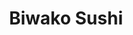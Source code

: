 ---
layout: place
title: "Biwako Sushi"
permalink: /michigan/saline/biwako-sushi.html
stateAbbr: MI
stateName: Michigan
cityName: Saline
seo:
  name: "Biwako Sushi"
  type: Restaurant
  links: https://biwakosushitogo.com/
description: "Informal eatery serving up traditional Japanese & Korean fare, including sushi, in woody digs. Looking for sushi in Saline, Michigan? Check out Biwako Sushi ..."
place_id: ChIJ9yU67TK7PIgRt8LLCPmTncY
photos:
  - name: >-
      places/ChIJ9yU67TK7PIgRt8LLCPmTncY/photos/AeeoHcJWtBuSZu8sXmVXKMugCU-yF_T5po_W6Eg0NCsDPP-JBA-7J9y75zhf-KnBmK5zySHtfMAp-d7EZXTEaRkD_7Cs4ZN4kmOcr0TyRai2r4S87jqeomffJadjLRT2iL5ramuSXv1NGiivQgKx_lyhzGzDISLaTxe4en6NL4P0-nlYYsWJ6m5TOGtpUO9xBc0JRfMj1e5PK8L68azQHRmeV1QzNlVF9sNMrLFArYcf7CYzCuYJG4wfu9e5NriHKvTL8CogOqyABsw9ij50RrTLX2MYAeYurPR8OoazV5xdrZWfsVeuWHmIeY6Gyvn-Rjj4DPWUQaed1ehIlNwdc84F8pEIdRNZyxy-cuYg5P-nZaxszdXnv95o1yGidPF0vFAw0k7zQxSDpkvNuRA01PvlyFxR5jYCaDll4oLrvC0hZFgqNg
    widthPx: 3024
    heightPx: 4032
    authorAttributions:
      - displayName: Sarah Chouinard
        uri: https://maps.google.com/maps/contrib/102585958959275125212
        photoUri: >-
          https://lh3.googleusercontent.com/a-/ALV-UjWuRrz5Odg-HJcL2F6mbxIqU8nOT_WzRDclc0iXetUHaTyINBPgcQ=s100-p-k-no-mo
    flagContentUri: >-
      https://www.google.com/local/imagery/report/?cb_client=maps_api_places.places_api&image_key=!1e10!2sCIHM0ogKEICAgICEgPmnCQ&hl=en-US
    googleMapsUri: >-
      https://www.google.com/maps/place//data=!3m4!1e2!3m2!1sCIHM0ogKEICAgICEgPmnCQ!2e10!4m2!3m1!1s0x883cbb32ed3a25f7:0xc69d93f908cbc2b7
  - name: >-
      places/ChIJ9yU67TK7PIgRt8LLCPmTncY/photos/AeeoHcLFKpeFI8ivMGPuliOcXTc82itVDzD02XsUr7KDMrU82NnVUIcwlWIbY5ve0QKvrOXgq3DYFHdflfinWZ-XLH5QK1pDRBf95xdM6woFUrIQ0fkq_hJiCQ-NpOy_ekufCXi70DzTPX3WwjyC2i0uDLsD4AWVYzHtbGGNbgPjQW1uqiBDBkWCMRUAFojvJLcSrb7UE07X1LqARYfC9vq85Khh8eXp41K56kOfCNtLzibhcpYECmjTSJTdkjqOjdQ-W2sgnNQKUTYdPHusm0464398_B9QjTX2Ysfk79r6Z6Mv4Q
    widthPx: 3938
    heightPx: 1488
    authorAttributions:
      - displayName: Biwako Sushi
        uri: https://maps.google.com/maps/contrib/107197053327428850842
        photoUri: >-
          https://lh3.googleusercontent.com/a/ACg8ocIwIXEqzz--5UD6Xo5DJEYfICLSVOY-dMr0SkaYCEwc5VmyWA=s100-p-k-no-mo
    flagContentUri: >-
      https://www.google.com/local/imagery/report/?cb_client=maps_api_places.places_api&image_key=!1e10!2sAF1QipP0akJEbK8jRWa94bqZLFrg_vI5A6zOl2TUwlGW&hl=en-US
    googleMapsUri: >-
      https://www.google.com/maps/place//data=!3m4!1e2!3m2!1sAF1QipP0akJEbK8jRWa94bqZLFrg_vI5A6zOl2TUwlGW!2e10!4m2!3m1!1s0x883cbb32ed3a25f7:0xc69d93f908cbc2b7
  - name: >-
      places/ChIJ9yU67TK7PIgRt8LLCPmTncY/photos/AeeoHcJIiPwt7er5mPh9AfEwSMDBkdbXLX8NkP1uWfF_zRvqEiQX_OBdt07KpgzFrU1o0TXy3sammxb7i7dvscOTW43tJEAS9WaL1YO0OIVQDnwTaXXv2x6IF9qqNrsW63Gn24P3vsB-KYTjuyMAHeLhSeJfLi1Qi18Y14XkWYH0fMd7ovbOBz3IgMyi0kxUF67PsIAPaVElvcbjJJqA525aE_zzhEI0koNd4j9bk_zRe6JN1Kpg69tVjn1yXa4ejSVTBYlfS_EUiCvES3q8hj4yonVIOMov51iYGrrDlCQC44UW75wQYqBrXVcX4TfhDoHipyMnWPXGO4vIlT7wWjrOX9ju0fWb_MAWe3oAbxAwpSYccmEKvBto8sLUujcroD11kDB69CUGPTalrdjwMuMTTy9GfGm5kZhnE9DCI2kw1SNQNm04
    widthPx: 4800
    heightPx: 3600
    authorAttributions:
      - displayName: Sparkette
        uri: https://maps.google.com/maps/contrib/100702175009707144821
        photoUri: >-
          https://lh3.googleusercontent.com/a-/ALV-UjU4ABfcLCDVpQ7qdGeaSrmX5mYBZKWo6rhRb1bWM_GjOdm290YBLw=s100-p-k-no-mo
    flagContentUri: >-
      https://www.google.com/local/imagery/report/?cb_client=maps_api_places.places_api&image_key=!1e10!2sCIHM0ogKEICAgIDq5_bmmAE&hl=en-US
    googleMapsUri: >-
      https://www.google.com/maps/place//data=!3m4!1e2!3m2!1sCIHM0ogKEICAgIDq5_bmmAE!2e10!4m2!3m1!1s0x883cbb32ed3a25f7:0xc69d93f908cbc2b7
  - name: >-
      places/ChIJ9yU67TK7PIgRt8LLCPmTncY/photos/AeeoHcISbxgJgJvsJP0FBy9BsJJAks6IPTNqoW1NRCNGRM_vzzna0y6i-SBNEIOM0Nt1jGdBhqr5E4VBn25znOwCUMj1ybqn5MnmjZdliObqJNsqmVyVe4hVC_RWaoWCm6rUqOOYPqTsbltY_AZNHZOv8zTY0t4zGophRMa6bh4GYNXgcTUOndQm5GmW7WsQxypsaIn0vScsiv_7SFps598mbW4Jz8Dt7Va5supSej2Y5DeDFPTi7aRTfb3ALEAxwBUdPxik2K5BBqDhFTZSQ7zIZLfE8PfIwDizSQ4J-_l4FlWDSYtQXdPTIxX7F_ObV32Gc7UsNpG4lG6syKK1svDX0D7618HYS1gTSncS3RNiOwMyEaxXdlPstfax_SE7hAm0heBvRuwiNEw_taYeE6vhcyEhX6U6r24AmBJUlfgGbYvkJZTx
    widthPx: 3454
    heightPx: 2252
    authorAttributions:
      - displayName: Leo Klaus
        uri: https://maps.google.com/maps/contrib/113188962045508181872
        photoUri: >-
          https://lh3.googleusercontent.com/a-/ALV-UjWVgtXL2KezNOzBS2Rh1TCNscMleV7PhPsOW4TXwCUBVFCe_MA=s100-p-k-no-mo
    flagContentUri: >-
      https://www.google.com/local/imagery/report/?cb_client=maps_api_places.places_api&image_key=!1e10!2sCIHM0ogKEICAgICRvenzvgE&hl=en-US
    googleMapsUri: >-
      https://www.google.com/maps/place//data=!3m4!1e2!3m2!1sCIHM0ogKEICAgICRvenzvgE!2e10!4m2!3m1!1s0x883cbb32ed3a25f7:0xc69d93f908cbc2b7
  - name: >-
      places/ChIJ9yU67TK7PIgRt8LLCPmTncY/photos/AeeoHcK6Cs3mBWqTFj6v4UIRMllgVkjlWtfQPhDdN2m0xvTcb0BiCBW0h7WEzwsxY13OCJz6TCPGjltKSZ-QyEfTa2sY1o19aCrX1ne29u_wJiwwmuAOWxm5FyqDaHNk3CARciCNzis5nCGEsDBHMvCsOn4zNo-X5rpao0859JeCSkDfl9G-X38ecnkt51Dh-5AXhvaZUNuleQ_FnPvCYhO_ef6dgyo5J-GsVFqqG5kG2n8z3o5x-TDoCMxIzaprtLNpXac07QCfIP6YJQlCvYslpP8dmseHswbAXiZLhTvOkvdzli5i6u4nGPxUitZF6DPXq33iHQOpasC2uFfnz21BxWBqp-nHOcV5wn2ZGPhA1xo6RJ-fGifck2Q_mnekO8_j4mZNctvUqc0K6IXxwxfD42Go2UXMqcZnpJc3N4nhnjR7dA
    widthPx: 4080
    heightPx: 3072
    authorAttributions:
      - displayName: David Russell
        uri: https://maps.google.com/maps/contrib/101491778566487933000
        photoUri: >-
          https://lh3.googleusercontent.com/a-/ALV-UjWDwDRP15AUY2EKd8eiAjZoxjGwcx3KZy1a9dFJPhbuuPTeQYQW=s100-p-k-no-mo
    flagContentUri: >-
      https://www.google.com/local/imagery/report/?cb_client=maps_api_places.places_api&image_key=!1e10!2sCIHM0ogKEICAgIDJsezUEw&hl=en-US
    googleMapsUri: >-
      https://www.google.com/maps/place//data=!3m4!1e2!3m2!1sCIHM0ogKEICAgIDJsezUEw!2e10!4m2!3m1!1s0x883cbb32ed3a25f7:0xc69d93f908cbc2b7
  - name: >-
      places/ChIJ9yU67TK7PIgRt8LLCPmTncY/photos/AeeoHcIpGgibb1YDYpLIjq6W_ieQQN-mA3DngHNDeLGIFEJX54KWxIj16_qZ0XC5-Ipvxk8dRbzXvy12CBiVDQPm4huR1gkm9jf1wJN5LQK59u2OxUBXXilwxeXdYomBfEHaJTnSYBgtpBZ7okGu6DF8yEgD58vtXjP2pc_VhENnyt4IqeqXKTJGRIEL4oltlVK8JzUzd9Lv4I8e3GlLRC0jW3q6Uqw6mjlLtUOPSlsAxCfeVSXdLhUvfDCv3niyD29j0nnAh8CdNdKTvuBkbOUaDa9gw0iuAnc6oPD2VCao02ZST-oyi9COsLYyJiW9KSX6Rtlq_0YTy6n2CqkaupYPp12UOD-GZtDB47QH1lK7iFRHFrqrx9xHTgxYWGednJjtyzuRO4ipCeGYYxq3Em5L-5n7feFIGqqqXTt6G8_a0srW0g
    widthPx: 4080
    heightPx: 3072
    authorAttributions:
      - displayName: E Mullins
        uri: https://maps.google.com/maps/contrib/118020177976060175980
        photoUri: >-
          https://lh3.googleusercontent.com/a/ACg8ocKbAfWo4PggptCqTRVdt7_WYnIeB1MhS10bqmFotqmOTYHCrQ=s100-p-k-no-mo
    flagContentUri: >-
      https://www.google.com/local/imagery/report/?cb_client=maps_api_places.places_api&image_key=!1e10!2sCIHM0ogKEICAgIDR8oLkZA&hl=en-US
    googleMapsUri: >-
      https://www.google.com/maps/place//data=!3m4!1e2!3m2!1sCIHM0ogKEICAgIDR8oLkZA!2e10!4m2!3m1!1s0x883cbb32ed3a25f7:0xc69d93f908cbc2b7
  - name: >-
      places/ChIJ9yU67TK7PIgRt8LLCPmTncY/photos/AeeoHcKtubuN-EqRDZfGPs8njEWLMYovyEb80QIJNjQQWZWJf2oa7DG0hN5dIZCXCT5L3B2Yk_Rpjgkcy1ibAQTy7_zWOmsP63_Rd_SLMT2qUVbbQmNOTQSfX5gW4PnXoVSncmrq-QO9aykgnrGm1KsUtUQDZoCexdS4_xduglH6xhR3qQfGsvRYeK1aPlbbFQlkFpq5bIoIaMFtlvw989RvK21l7UYpPGExCo2-tjvq05z9dOf_9lDvwZkUTGs6aMgBx5VRBU0IZ4GEL6o38IhXecroeZpjJ-4AT5Jk9BhPomaqC62gc8CDjSYGq1cgrXTXp4piYebD2hEFuYeFNJbxVAa6UcQKzjjxMCuKKWzYQ3rvelJpa6qzcZjI6_n24lyUY2ykOjo2C-h4P8SrhGW59Red-IWy-DlVT9DDeTg-y8g
    widthPx: 4800
    heightPx: 3600
    authorAttributions:
      - displayName: Sparkette
        uri: https://maps.google.com/maps/contrib/100702175009707144821
        photoUri: >-
          https://lh3.googleusercontent.com/a-/ALV-UjU4ABfcLCDVpQ7qdGeaSrmX5mYBZKWo6rhRb1bWM_GjOdm290YBLw=s100-p-k-no-mo
    flagContentUri: >-
      https://www.google.com/local/imagery/report/?cb_client=maps_api_places.places_api&image_key=!1e10!2sCIHM0ogKEICAgIDq5_bmWA&hl=en-US
    googleMapsUri: >-
      https://www.google.com/maps/place//data=!3m4!1e2!3m2!1sCIHM0ogKEICAgIDq5_bmWA!2e10!4m2!3m1!1s0x883cbb32ed3a25f7:0xc69d93f908cbc2b7
  - name: >-
      places/ChIJ9yU67TK7PIgRt8LLCPmTncY/photos/AeeoHcKNgYNNDmKFBASoNTQgSLJSOIpvWuJcI3Chq55gou6scSN9R6s1oXQEdhQNVNOaGwZeK9hZCGOS3aV-sqCmBW_PJaYsHF-7xEi_cbePf7O_OTjbKKZxe0N7mCZ94xHcZFv3F9F7h8Kog8ej2PSKQDOusiXdaAgHoTuF7AdnmaeWbAhqUD4fWF83D1sYKCluLjDqCyHB5HeOooF9hhMvJ3wg__ZSMAF5X7DVVA1EcZj970Rte_hS_0idHtfe_qbr60OCgyvA3m0uQG6QmJ7wQkmZBPxSzJogp1fWY2um6BoLbstlJBucOYK0w4cVBhrCquBsv7pNuUpZ1db2cCxlGlM0sw1xt3mD9VtHfkBNO2QECP0SIM1GJSqRRnKV5Z89elaDyOUR9aY6mQzR-iyWklK-vBWJGuvA07GYNBCmrbPvdtF1
    widthPx: 4032
    heightPx: 3024
    authorAttributions:
      - displayName: Andy Kwon
        uri: https://maps.google.com/maps/contrib/106250018530592921133
        photoUri: >-
          https://lh3.googleusercontent.com/a-/ALV-UjWI3J0qx4VyiwQy0meA5eW6rKXVFjCrLBMXjm_e0w-UC18F5L0dsg=s100-p-k-no-mo
    flagContentUri: >-
      https://www.google.com/local/imagery/report/?cb_client=maps_api_places.places_api&image_key=!1e10!2sCIHM0ogKEICAgICc4svn3AE&hl=en-US
    googleMapsUri: >-
      https://www.google.com/maps/place//data=!3m4!1e2!3m2!1sCIHM0ogKEICAgICc4svn3AE!2e10!4m2!3m1!1s0x883cbb32ed3a25f7:0xc69d93f908cbc2b7
  - name: >-
      places/ChIJ9yU67TK7PIgRt8LLCPmTncY/photos/AeeoHcIPtg8txjzbcH3C-m7X53TT7mCzwcCXUOYu7X8-UvSMfMJgIlJ7innGYHv6gcWF0blGNjHpKg5wiUQoCbpZcmrD4alo8upvTXlNod9AoTmH9cLDPJFeod-69Kx-kV2QTQKCBsxcsLI1YmNXkPDkJv0_IG67l7ALkDAcgifkNbO0nNdGjHm6o6z27nO8BJQOVNi8sFFZPR4Js4ii05hmdwQyduNZaiDUe3ZNNVQaSJL31yzI9JAH1bWv6Nua4xwDtPwn7h2DfQ0baLttNU83BEb29F7QokplGUmzEbeEYAYR1floK5laFXqyJ55pMqg5VkjGX9y7j9WnZYLlrSJ6uTAYRsXxjCWrG3AGR0gEr4223UsmiaIxTZdiHFqOaJh9-ph1xjYb0ieb3B34F1sEnbUKIrbJLlruztwqT6YkiormW6ts
    widthPx: 2252
    heightPx: 4000
    authorAttributions:
      - displayName: Bollens
        uri: https://maps.google.com/maps/contrib/110646264995216404373
        photoUri: >-
          https://lh3.googleusercontent.com/a-/ALV-UjUnEGnIfy8WJXEmn7lG0fTBiSb4Kyngr87r1LeNTC59yVBqqEKH=s100-p-k-no-mo
    flagContentUri: >-
      https://www.google.com/local/imagery/report/?cb_client=maps_api_places.places_api&image_key=!1e10!2sCIHM0ogKEICAgICp9I_V2wE&hl=en-US
    googleMapsUri: >-
      https://www.google.com/maps/place//data=!3m4!1e2!3m2!1sCIHM0ogKEICAgICp9I_V2wE!2e10!4m2!3m1!1s0x883cbb32ed3a25f7:0xc69d93f908cbc2b7
  - name: >-
      places/ChIJ9yU67TK7PIgRt8LLCPmTncY/photos/AeeoHcLV8FgIpiAqxK9WQFUJIqwSOYQqu8vBHzT_BTFABPbD0_WaZWKiPMror_xUDWE0OpqBX6dgFbTqEn9aG1e8y5NgxGNOMYXAXRS-y5xh-7epnwhbfL1F0JN2TSjmA57A2gtPuOkrjXC7zfoIraPnyWLikYaWExmz-ow0Nj3HEkFATA7RnonCnkgah568Ufb7f7tO_wxZxYjDmQYuEecvwKdYYIVSfni-FbfziFeMQdrJ8DImCtvVQ_hr-hGvjUCIjEJ8qGk3lL4SRek6ImVVfM7Frd9dIl60z0LCJPfgUUTZFcA8TCOtirc7QYZxwnB4u_eEyClajcDMhV02WzweoLLDydnTnX5F8WQTyrUMuCZqt_A-3pIdTUFESRH384ay3qXeeV7lhwJvHPadCNwfy6TqhTFK9W0JxeIm2URo9QOFAqSK
    widthPx: 4080
    heightPx: 3072
    authorAttributions:
      - displayName: P
        uri: https://maps.google.com/maps/contrib/100713962728640794628
        photoUri: >-
          https://lh3.googleusercontent.com/a/ACg8ocJWnw_wPY7MnjXB3a6T3htXbv07ywycPpTvRRcaPeOtJlBSho2i=s100-p-k-no-mo
    flagContentUri: >-
      https://www.google.com/local/imagery/report/?cb_client=maps_api_places.places_api&image_key=!1e10!2sCIHM0ogKEICAgIDhoafG7gE&hl=en-US
    googleMapsUri: >-
      https://www.google.com/maps/place//data=!3m4!1e2!3m2!1sCIHM0ogKEICAgIDhoafG7gE!2e10!4m2!3m1!1s0x883cbb32ed3a25f7:0xc69d93f908cbc2b7
address: 1355 E Michigan Ave, Saline, MI 48176, USA
street: 1355 E Michigan Ave
city: Saline
state: MI
zip: '48176'
country: USA
neighborhood: null
latitude: '42.178488'
longitude: '-83.758577'
accessibility_options:
  wheelchairAccessibleParking: true
  wheelchairAccessibleEntrance: true
  wheelchairAccessibleRestroom: true
  wheelchairAccessibleSeating: true
business_status: OPERATIONAL
name: Biwako Sushi
google_maps_links:
  directionsUri: >-
    https://www.google.com/maps/dir//''/data=!4m7!4m6!1m1!4e2!1m2!1m1!1s0x883cbb32ed3a25f7:0xc69d93f908cbc2b7!3e0
  placeUri: https://maps.google.com/?cid=14311757888657015479
  writeAReviewUri: >-
    https://www.google.com/maps/place//data=!4m3!3m2!1s0x883cbb32ed3a25f7:0xc69d93f908cbc2b7!12e1
  reviewsUri: >-
    https://www.google.com/maps/place//data=!4m4!3m3!1s0x883cbb32ed3a25f7:0xc69d93f908cbc2b7!9m1!1b1
  photosUri: >-
    https://www.google.com/maps/place//data=!4m3!3m2!1s0x883cbb32ed3a25f7:0xc69d93f908cbc2b7!10e5
primary_type: Sushi Restaurant
opening_hours:
  regular: null
  current: null
secondary_opening_hours:
  regular:
    weekdayDescriptions: null
    type: null
  current:
    weekdayDescriptions: null
    type: null
phone: (734) 944-6301
price_level: PRICE_LEVEL_MODERATE
price_range: $10 &ndash; $20
rating: '4.5'
rating_count: 758
website: https://biwakosushitogo.com/
reviews:
  - name: >-
      places/ChIJ9yU67TK7PIgRt8LLCPmTncY/reviews/ChZDSUhNMG9nS0VJQ0FnTUNneUlDVVRnEAE
    relativePublishTimeDescription: a month ago
    rating: 5
    text:
      text: >-
        This place is popping! Fast and friendly service with fast turnaround on
        Sushi order time. They have deep fried sushi! Highly recommend.
        Restrooms are clean. Space seems small, but with the service as fast as
        it is, tables had a fast turnover.
      languageCode: en
    originalText:
      text: >-
        This place is popping! Fast and friendly service with fast turnaround on
        Sushi order time. They have deep fried sushi! Highly recommend.
        Restrooms are clean. Space seems small, but with the service as fast as
        it is, tables had a fast turnover.
      languageCode: en
    authorAttribution:
      displayName: Eric Lichtenberg
      uri: https://www.google.com/maps/contrib/116219700852915984549/reviews
      photoUri: >-
        https://lh3.googleusercontent.com/a-/ALV-UjUXBC12Q7JONHeKGVUJPv1YSuF8FVVY4e7USM5-hOFWRMsy-O_quA=s128-c0x00000000-cc-rp-mo-ba4
    publishTime: '2025-02-13T17:12:13.966203Z'
    flagContentUri: >-
      https://www.google.com/local/review/rap/report?postId=ChZDSUhNMG9nS0VJQ0FnTUNneUlDVVRnEAE&d=17924085&t=1
    googleMapsUri: >-
      https://www.google.com/maps/reviews/data=!4m6!14m5!1m4!2m3!1sChZDSUhNMG9nS0VJQ0FnTUNneUlDVVRnEAE!2m1!1s0x883cbb32ed3a25f7:0xc69d93f908cbc2b7
  - name: >-
      places/ChIJ9yU67TK7PIgRt8LLCPmTncY/reviews/ChdDSUhNMG9nS0VJQ0FnSURfMUpYdTFBRRAB
    relativePublishTimeDescription: 2 months ago
    rating: 5
    text:
      text: >-
        We got takeout here twice, and it was great both times. Fish was really
        fresh, rice was perfectly cooked and flavorful. The menu is huge! Almost
        too huge. It was hard to decide because there were so many options. Will
        definitely be back!
      languageCode: en
    originalText:
      text: >-
        We got takeout here twice, and it was great both times. Fish was really
        fresh, rice was perfectly cooked and flavorful. The menu is huge! Almost
        too huge. It was hard to decide because there were so many options. Will
        definitely be back!
      languageCode: en
    authorAttribution:
      displayName: Stephanie P
      uri: https://www.google.com/maps/contrib/107814178593107125557/reviews
      photoUri: >-
        https://lh3.googleusercontent.com/a-/ALV-UjWWCJ6AK452NQSKLvcLLK0FP2WzLOMaAvgdsNNDcQa70enNm8Hl=s128-c0x00000000-cc-rp-mo-ba2
    publishTime: '2025-01-21T22:48:35.867497Z'
    flagContentUri: >-
      https://www.google.com/local/review/rap/report?postId=ChdDSUhNMG9nS0VJQ0FnSURfMUpYdTFBRRAB&d=17924085&t=1
    googleMapsUri: >-
      https://www.google.com/maps/reviews/data=!4m6!14m5!1m4!2m3!1sChdDSUhNMG9nS0VJQ0FnSURfMUpYdTFBRRAB!2m1!1s0x883cbb32ed3a25f7:0xc69d93f908cbc2b7
  - name: >-
      places/ChIJ9yU67TK7PIgRt8LLCPmTncY/reviews/ChZDSUhNMG9nS0VJQ0FnSUN0X3Nta09REAE
    relativePublishTimeDescription: a year ago
    rating: 5
    text:
      text: >-
        Authentic clean adventures sushi! Biwako sushi nestled in a strip mall
        in Saline Michigan this restaurant includes a sushi bar which is full of
        fun and delicious eats.  I love to play on rolls names they have names
        that connect you with MI roots like Spartan & Ann Arbor and the
        wolverine . They have many “safe” traditional sushi rolls, yet their
        specialties are adventurous to the taste buds. I also ate the seaweed
        salad and miso soup, but those were done before I could take pictures.
        This has become a routine Friday night sushi spot. Small intimate
        setting with loads of traditional Japanese touches. GO!
      languageCode: en
    originalText:
      text: >-
        Authentic clean adventures sushi! Biwako sushi nestled in a strip mall
        in Saline Michigan this restaurant includes a sushi bar which is full of
        fun and delicious eats.  I love to play on rolls names they have names
        that connect you with MI roots like Spartan & Ann Arbor and the
        wolverine . They have many “safe” traditional sushi rolls, yet their
        specialties are adventurous to the taste buds. I also ate the seaweed
        salad and miso soup, but those were done before I could take pictures.
        This has become a routine Friday night sushi spot. Small intimate
        setting with loads of traditional Japanese touches. GO!
      languageCode: en
    authorAttribution:
      displayName: Catchcandice
      uri: https://www.google.com/maps/contrib/103659486800290789486/reviews
      photoUri: >-
        https://lh3.googleusercontent.com/a-/ALV-UjV794LboEs6zqF-D3g8_M6ForpwlnOqS7YIuFLD1nu9-d5MNnKS=s128-c0x00000000-cc-rp-mo-ba5
    publishTime: '2024-01-30T13:46:20.940434Z'
    flagContentUri: >-
      https://www.google.com/local/review/rap/report?postId=ChZDSUhNMG9nS0VJQ0FnSUN0X3Nta09REAE&d=17924085&t=1
    googleMapsUri: >-
      https://www.google.com/maps/reviews/data=!4m6!14m5!1m4!2m3!1sChZDSUhNMG9nS0VJQ0FnSUN0X3Nta09REAE!2m1!1s0x883cbb32ed3a25f7:0xc69d93f908cbc2b7
  - name: >-
      places/ChIJ9yU67TK7PIgRt8LLCPmTncY/reviews/ChdDSUhNMG9nS0VJQ0FnTUR3bmFPejdRRRAB
    relativePublishTimeDescription: 2 weeks ago
    rating: 5
    text:
      text: >-
        Has enough gluten free options. Has nice staff and good food. Went there
        for my birthday and absolutely loved it. Overall really good.
      languageCode: en
    originalText:
      text: >-
        Has enough gluten free options. Has nice staff and good food. Went there
        for my birthday and absolutely loved it. Overall really good.
      languageCode: en
    authorAttribution:
      displayName: Ben Orlyanchik
      uri: https://www.google.com/maps/contrib/112821659519830760140/reviews
      photoUri: >-
        https://lh3.googleusercontent.com/a-/ALV-UjWe138k4853Zh-rrvnBJW1l2xW0aTFZerNSG2ubEL6rAANRTJ0=s128-c0x00000000-cc-rp-mo-ba2
    publishTime: '2025-03-27T17:42:46.449621Z'
    flagContentUri: >-
      https://www.google.com/local/review/rap/report?postId=ChdDSUhNMG9nS0VJQ0FnTUR3bmFPejdRRRAB&d=17924085&t=1
    googleMapsUri: >-
      https://www.google.com/maps/reviews/data=!4m6!14m5!1m4!2m3!1sChdDSUhNMG9nS0VJQ0FnTUR3bmFPejdRRRAB!2m1!1s0x883cbb32ed3a25f7:0xc69d93f908cbc2b7
  - name: >-
      places/ChIJ9yU67TK7PIgRt8LLCPmTncY/reviews/ChdDSUhNMG9nS0VJQ0FnSUQtNElHN293RRAB
    relativePublishTimeDescription: 11 months ago
    rating: 1
    text:
      text: >-
        Addendum to previous review!

        Since finding this spot I brought many colleagues and friends and family
        here. But! After today I will no longer be going back and neither will
        my family!

        My daughter brought me for early mother's day lunch, And after finding 2
        hairs in her sushi, the waitress fluffed it off As that's the way
        tempura looks. Thank goodness for another blonde haired.Gal, that was
        listening and did the right thing.And had our sushi remade . Needless to
        say my daughter lost her appetite,

        Due to the food and the attitudes other than the blonde.

        When we got the bill, I politely asked "no discount for hair in the
        food?" And the person who claimed to be a manager yelled at me and said
        we remade it for you so no!

        I calmly replied that that was not the way for her to handle things.I
        come there all the time.And I would like to continue to come back and I
        asked again if she was a manager and she said not really.I'm the lead. I
        proceeded to tell her, her attitude was not how you handle customers,
        Especially if you are a small establishment as she proclaimed you want
        your customers coming back. Due to the attitudes, the hair and their
        poor judgment , I will find a new restaurant! Sad thing is my employees
        , my family and friends will no longer come either once they hear how we
        were treated.


        This was my first visit to Biwako and definitely will not be my last. 
        Rolls were large, delicious and the bill was very reasonable!

        I recommend highly.
      languageCode: en
    originalText:
      text: >-
        Addendum to previous review!

        Since finding this spot I brought many colleagues and friends and family
        here. But! After today I will no longer be going back and neither will
        my family!

        My daughter brought me for early mother's day lunch, And after finding 2
        hairs in her sushi, the waitress fluffed it off As that's the way
        tempura looks. Thank goodness for another blonde haired.Gal, that was
        listening and did the right thing.And had our sushi remade . Needless to
        say my daughter lost her appetite,

        Due to the food and the attitudes other than the blonde.

        When we got the bill, I politely asked "no discount for hair in the
        food?" And the person who claimed to be a manager yelled at me and said
        we remade it for you so no!

        I calmly replied that that was not the way for her to handle things.I
        come there all the time.And I would like to continue to come back and I
        asked again if she was a manager and she said not really.I'm the lead. I
        proceeded to tell her, her attitude was not how you handle customers,
        Especially if you are a small establishment as she proclaimed you want
        your customers coming back. Due to the attitudes, the hair and their
        poor judgment , I will find a new restaurant! Sad thing is my employees
        , my family and friends will no longer come either once they hear how we
        were treated.


        This was my first visit to Biwako and definitely will not be my last. 
        Rolls were large, delicious and the bill was very reasonable!

        I recommend highly.
      languageCode: en
    authorAttribution:
      displayName: Antoinette Sam
      uri: https://www.google.com/maps/contrib/116912209779651147791/reviews
      photoUri: >-
        https://lh3.googleusercontent.com/a-/ALV-UjVHCFJ_k6CpsIx4d122UFa4XBKBZ-8LNKZCMwVzjsykF8s_RS9e5A=s128-c0x00000000-cc-rp-mo-ba4
    publishTime: '2024-05-11T20:15:22.076314Z'
    flagContentUri: >-
      https://www.google.com/local/review/rap/report?postId=ChdDSUhNMG9nS0VJQ0FnSUQtNElHN293RRAB&d=17924085&t=1
    googleMapsUri: >-
      https://www.google.com/maps/reviews/data=!4m6!14m5!1m4!2m3!1sChdDSUhNMG9nS0VJQ0FnSUQtNElHN293RRAB!2m1!1s0x883cbb32ed3a25f7:0xc69d93f908cbc2b7
parking_options:
  freeParkingLot: true
  freeStreetParking: true
  paidStreetParking: false
  valetParking: false
payment_options:
  acceptsCreditCards: true
  acceptsDebitCards: true
  acceptsCashOnly: false
allow_dogs: null
curbside_pickup: false
delivery: true
dine_in: true
good_for_children: true
good_for_groups: true
good_for_sports: false
live_music: false
menu_for_children: true
outdoor_seating: true
reservable: true
restroom: true
serves_beer: true
serves_breakfast: false
serves_brunch: false
serves_cocktails: true
serves_coffee: null
serves_dinner: true
serves_dessert: true
serves_lunch: true
serves_vegetarian_food: true
serves_wine: true
takeout: true
summary: >-
  Informal eatery serving up traditional Japanese & Korean fare, including
  sushi, in woody digs.

---